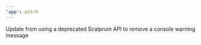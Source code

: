 ```yaml
---
'app': patch
---
```


Update from using a deprecated Scalprum API to remove a console warning message
